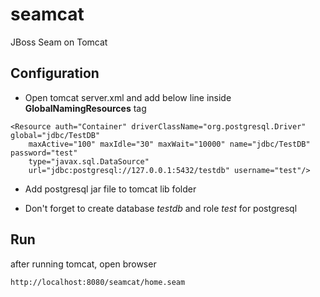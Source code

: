 # seamcat
JBoss Seam on Tomcat

## Configuration

* Open tomcat server.xml and add below line inside **GlobalNamingResources** tag

```
<Resource auth="Container" driverClassName="org.postgresql.Driver" global="jdbc/TestDB" 
	maxActive="100" maxIdle="30" maxWait="10000" name="jdbc/TestDB" password="test" 
	type="javax.sql.DataSource" 
	url="jdbc:postgresql://127.0.0.1:5432/testdb" username="test"/>
```

* Add postgresql jar file to tomcat lib folder

* Don't forget to create database _testdb_ and role _test_ for postgresql

## Run

after running tomcat, open browser 

```
http://localhost:8080/seamcat/home.seam
```
